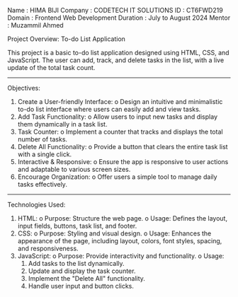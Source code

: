 Name : HIMA BIJI
Company : CODETECH IT SOLUTIONS
ID : CT6FWD219
Domain : Frontend Web Development
Duration : July to August 2024
Mentor : Muzammil Ahmed

Project Overview: To-do List Application

This project is a basic to-do list application designed using HTML, CSS, and JavaScript. 
The user can add, track, and delete tasks in the list, with a live update of the total task count.
________________________________________
Objectives:

1.	Create a User-friendly Interface:
o	Design an intuitive and minimalistic to-do list interface where users can easily add and view tasks.
2.	Add Task Functionality:
o	Allow users to input new tasks and display them dynamically in a task list.
3.	Task Counter:
o	Implement a counter that tracks and displays the total number of tasks.
4.	Delete All Functionality:
o	Provide a button that clears the entire task list with a single click.
5.	Interactive & Responsive:
o	Ensure the app is responsive to user actions and adaptable to various screen sizes.
6.	Encourage Organization:
o	Offer users a simple tool to manage daily tasks effectively.
________________________________________

Technologies Used:

1.	HTML:
 o	Purpose:
     Structure the web page.
 o	Usage:
     Defines the layout, input fields, buttons, task list, and footer.
3.	CSS:
 o	Purpose:
     Styling and visual design.
 o	Usage:
     Enhances the appearance of the page, including layout, colors, font styles, spacing, and responsiveness.
4.	JavaScript:
 o	Purpose:
    Provide interactivity and functionality.
 o	Usage:
   	1. Add tasks to the list dynamically.
	  2. Update and display the task counter.
    3. Implement the "Delete All" functionality.
   	4. Handle user input and button clicks.


